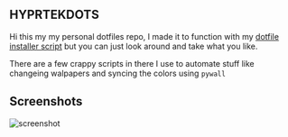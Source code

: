 ## HYPRTEKDOTS ##

Hi this my my personal dotfiles repo, I made it to function with my [dotfile installer script](https://github.com/tekluna/tekkibles) but you can just look around and take what you like.

There are a few crappy scripts in there I use to automate stuff like changeing walpapers and syncing the colors using `pywall`

## Screenshots ##
![screenshot](https://raw.githubusercontent.com/tekluna/hyprtekdots/screenshots/desktop_blue.png)
